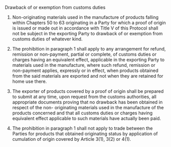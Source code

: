 Drawback of or exemption from customs duties

1.	Non-originating materials used in the manufacture of products falling within Chapters 50 to 63 originating in a Party for which a proof of origin is issued or made out in accordance with Title V of this Protocol shall not be subject in the exporting Party to drawback of or exemption from customs duties of whatever kind.

2.	The prohibition in paragraph 1 shall apply to any arrangement for refund, remission or non-payment, partial or complete, of customs duties or charges having an equivalent effect, applicable in the exporting Party to materials used in the manufacture, where such refund, remission or non-payment applies, expressly or in effect, when products obtained from the said materials are exported and not when they are retained for home use there.

3.	The exporter of products covered by a proof of origin shall be prepared to submit at any time, upon request from the customs authorities, all appropriate documents proving that no drawback has been obtained in respect of the non- originating materials used in the manufacture of the products concerned and that all customs duties or charges having equivalent effect applicable to such materials have actually been paid.

4.	The prohibition in paragraph 1 shall not apply to trade between the Parties for products that obtained originating status by application of cumulation of origin covered by Article 3(1), 3(2) or 4(1).
